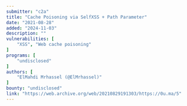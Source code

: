 ```yaml
---
submitter: "c2a"
title: "Cache Poisoning via SelfXSS + Path Parameter"
date: "2021-08-28"
added: "2024-11-03"
description: ""
vulnerabilities: [
    "XSS", "Web cache poisoning"
]
programs: [
    "undisclosed"
]
authors: [
    "ElMahdi Mrhassel (@ElMrhassel)"
]
bounty: "undisclosed"
link: "https://web.archive.org/web/20210829191303/https://0u.ma/5"
---
```




